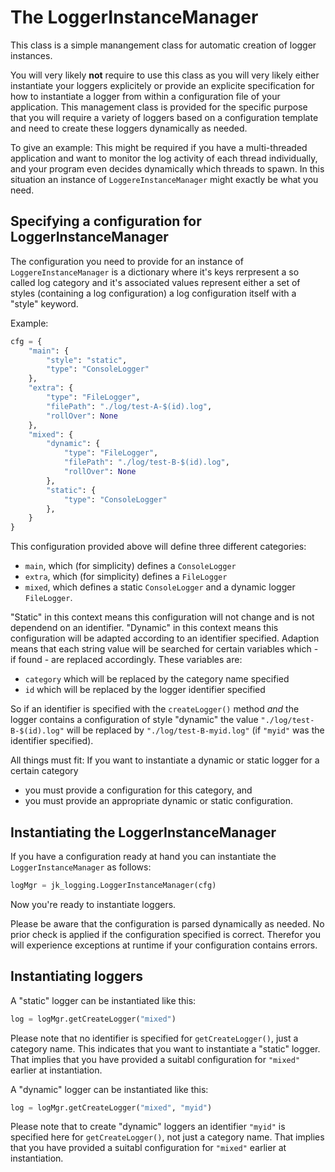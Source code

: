 The LoggerInstanceManager
=========================

This class is a simple manangement class for automatic creation of logger instances.

You will very likely **not** require to use this class as you will very likely either instantiate your loggers explicitely or provide an explicite specification for how to instantiate a logger from within a configuration file of your application. This management class is provided for the specific purpose that you will require a variety of loggers based on a configuration template and need to create these loggers dynamically as needed.

To give an example: This might be required if you have a multi-threaded application and want to monitor the log activity of each thread individually, and your program even decides dynamically which threads to spawn. In this situation an instance of `LoggereInstanceManager` might exactly be what you need.

Specifying a configuration for LoggerInstanceManager
----------------------------------------------------

The configuration you need to provide for an instance of `LoggereInstanceManager` is a dictionary where it's keys rerpresent a so called log category and it's associated values represent either a set of styles (containing a log configuration) a log configuration itself with a "style" keyword.

Example:

```python
cfg = {
	"main": {
		"style": "static",
		"type": "ConsoleLogger"
	},
	"extra": {
		"type": "FileLogger",
		"filePath": "./log/test-A-$(id).log",
		"rollOver": None
	},
	"mixed": {
		"dynamic": {
			"type": "FileLogger",
			"filePath": "./log/test-B-$(id).log",
			"rollOver": None
		},
		"static": {
			"type": "ConsoleLogger"
		},
	}
}
```

This configuration provided above will define three different categories:
* `main`, which (for simplicity) defines a `ConsoleLogger`
* `extra`, which (for simplicity) defines a `FileLogger`
* `mixed`, which defines a static `ConsoleLogger` and a dynamic logger `FileLogger`.

"Static" in this context means this configuration will not change and is not dependend on an identifier. "Dynamic" in this context means this configuration will be adapted according to an identifier specified. Adaption means that each string value will be searched for certain variables which - if found - are replaced accordingly. These variables are:

* `category` which will be replaced by the category name specified
* `id` which will be replaced by the logger identifier specified

So if an identifier is specified with the `createLogger()` method *and* the logger contains a configuration of style "dynamic" the value `"./log/test-B-$(id).log"` will be replaced by `"./log/test-B-myid.log"` (if `"myid"` was the identifier specified).

All things must fit: If you want to instantiate a dynamic or static logger for a certain category
* you must provide a configuration for this category, and
* you must provide an appropriate dynamic or static configuration.

Instantiating the LoggerInstanceManager
---------------------------------------

If you have a configuration ready at hand you can instantiate the `LoggerInstanceManager` as follows:

```python
logMgr = jk_logging.LoggerInstanceManager(cfg)
```

Now you're ready to instantiate loggers.

Please be aware that the configuration is parsed dynamically as needed. No prior check is applied if the configuration specified is correct. Therefor you will experience exceptions at runtime if your configuration contains errors.

Instantiating loggers
---------------------

A "static" logger can be instantiated like this:

```python
log = logMgr.getCreateLogger("mixed")
```

Please note that no identifier is specified for `getCreateLogger()`, just a category name. This indicates that you want to instantiate a "static" logger. That implies that you have provided a suitabl configuration for `"mixed"` earlier at instantiation.

A "dynamic" logger can be instantiated like this:

```python
log = logMgr.getCreateLogger("mixed", "myid")
```

Please note that to create "dynamic" loggers an identifier `"myid"` is specified here for `getCreateLogger()`, not just a category name. That implies that you have provided a suitabl configuration for `"mixed"` earlier at instantiation.









